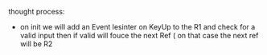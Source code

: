 thought process:

- on init we will add an Event lesinter on KeyUp to the R1 and check for a valid input then if valid will fouce the next Ref ( on that case the next ref will be R2
